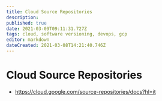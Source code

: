 ```yaml
---
title: Cloud Source Repositories
description: 
published: true
date: 2021-03-09T09:11:31.727Z
tags: cloud, software versioning, devops, gcp
editor: markdown
dateCreated: 2021-03-08T14:21:40.746Z
---
```


# Cloud Source Repositories
- https://cloud.google.com/source-repositories/docs?hl=it